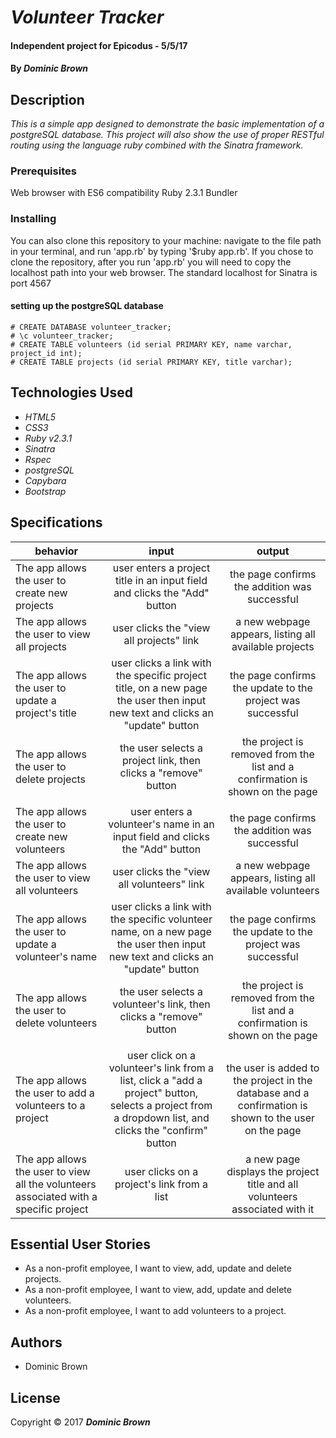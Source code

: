 # _Volunteer Tracker_

#### Independent project for Epicodus - 5/5/17

#### By _**Dominic Brown**_

## Description

_This is a simple app designed to demonstrate the basic implementation of a postgreSQL database.  This project will also show the use of proper RESTful routing using the language ruby combined with the Sinatra framework._

### Prerequisites

Web browser with ES6 compatibility
Ruby 2.3.1
Bundler

### Installing

You can also clone this repository to your machine: navigate to the file path in your terminal, and run 'app.rb' by typing '$ruby app.rb'. If you chose to clone the repository, after you run 'app.rb' you will need to copy the localhost path into your web browser. The standard localhost for Sinatra is port 4567

#### setting up the postgreSQL database

```
# CREATE DATABASE volunteer_tracker;
# \c volunteer_tracker;
# CREATE TABLE volunteers (id serial PRIMARY KEY, name varchar, project_id int);
# CREATE TABLE projects (id serial PRIMARY KEY, title varchar);
```

## Technologies Used

* _HTML5_
* _CSS3_
* _Ruby v2.3.1_
* _Sinatra_
* _Rspec_
* _postgreSQL_
* _Capybara_
* _Bootstrap_

## Specifications

| behavior |  input   |  output  |
|----------|:--------:|:--------:|
| The app allows the user to create new projects | user enters a project title in an input field and clicks the "Add" button | the page confirms the addition was successful |
| The app allows the user to view all projects | user clicks the "view all projects" link | a new webpage appears, listing all available projects |
| The app allows the user to update a project's title | user clicks a link with the specific project title, on a new page the user then input new text and clicks an "update" button | the page confirms the update to the project was successful |
| The app allows the user to delete projects | the user selects a project link, then clicks a "remove" button | the project is removed from the list and a confirmation is shown on the page |
||||
| The app allows the user to create new volunteers | user enters a volunteer's name in an input field and clicks the "Add" button | the page confirms the addition was successful |
| The app allows the user to view all volunteers| user clicks the "view all volunteers" link | a new webpage appears, listing all available volunteers |
| The app allows the user to update a volunteer's name | user clicks a link with the specific volunteer name, on a new page the user then input new text and clicks an "update" button | the page confirms the update to the project was successful |
| The app allows the user to delete volunteers | the user selects a volunteer's link, then clicks a "remove" button | the project is removed from the list and a confirmation is shown on the page |
||||
| The app allows the user to add a volunteers to a project | user click on a volunteer's link from a list, click a "add a project" button, selects a project from a dropdown list, and clicks the "confirm" button | the user is added to the project in the database and a confirmation is shown to the user on the page |
| The app allows the user to view all the volunteers associated with a specific project | user clicks on a project's link from a list | a new page displays the project title and all volunteers associated with it |

## Essential User Stories

* As a non-profit employee, I want to view, add, update and delete projects.
* As a non-profit employee, I want to view, add, update and delete volunteers.
* As a non-profit employee, I want to add volunteers to a project.

## Authors

* Dominic Brown

## License

Copyright © 2017 **_Dominic Brown_**
